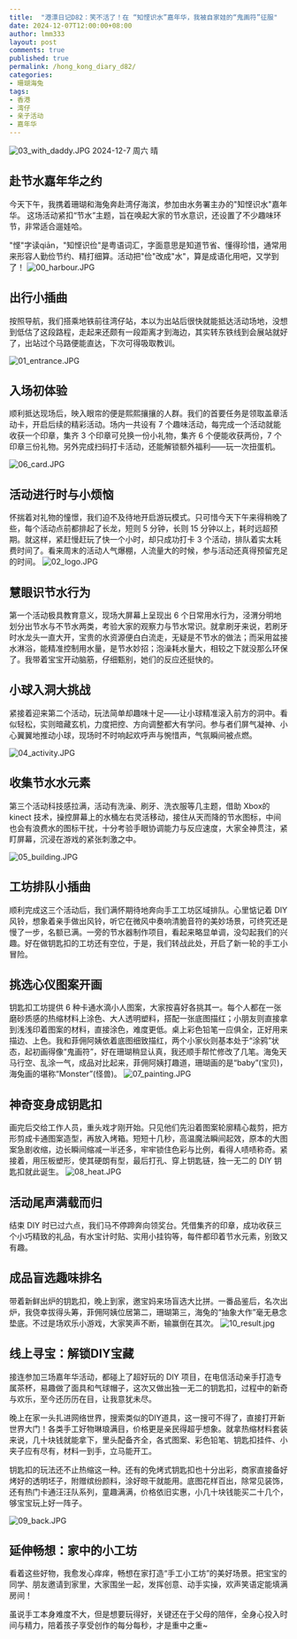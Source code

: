 ```yaml
---
title:  "港漂日记D82：笑不活了！在 “知悭识水”嘉年华，我被自家娃的“鬼画符”征服"
date: 2024-12-07T12:00:00+08:00
author: lmm333
layout: post
comments: true
published: true
permalink: /hong_kong_diary_d82/
categories:
- 珊瑚海兔
tags:
- 香港
- 湾仔
- 亲子活动
- 嘉年华
---
```

![03_with_daddy.JPG](../images/2024-12-07-hong_kong_diary_d82/03_with_daddy.JPG)
2024-12-7 周六 晴

## 赴节水嘉年华之约
今天下午，我携着珊瑚和海兔奔赴湾仔海滨，参加由水务署主办的"知悭识水"嘉年华。 这场活动紧扣“节水”主题，旨在唤起大家的节水意识，还设置了不少趣味环节，非常适合遛娃哈。
<!--more-->
"悭"字读qiān，"知悭识俭"是粤语词汇，字面意思是知道节省、懂得珍惜，通常用来形容人勤俭节约、精打细算。活动把"俭"改成"水"，算是成语化用吧，又学到了！
![00_harbour.JPG](../images/2024-12-07-hong_kong_diary_d82/00_harbour.JPG)

## 出行小插曲
按照导航，我们搭乘地铁前往湾仔站，本以为出站后很快就能抵达活动场地，没想到低估了这段路程，走起来还颇有一段距离才到海边，其实转东铁线到会展站就好了，出站过个马路便能直达，下次可得吸取教训。

![01_entrance.JPG](../images/2024-12-07-hong_kong_diary_d82/01_entrance.JPG)

## 入场初体验
顺利抵达现场后，映入眼帘的便是熙熙攘攘的人群。我们的首要任务是领取盖章活动卡，开启后续的精彩活动。场内一共设有 7 个趣味活动，每完成一个活动就能收获一个印章，集齐 3 个印章可兑换一份小礼物，集齐 6 个便能收获两份，7 个印章三份礼物。另外完成扫码打卡活动，还能解锁额外福利——玩一次扭蛋机。

![06_card.JPG](../images/2024-12-07-hong_kong_diary_d82/06_card.JPG)

## 活动进行时与小烦恼
怀揣着对礼物的憧憬，我们迫不及待地开启游玩模式。只可惜今天下午来得稍晚了些，每个活动点前都排起了长龙，短则 5 分钟，长则 15 分钟以上，耗时远超预期。就这样，紧赶慢赶玩了快一个小时，却只成功打卡 3 个活动，排队着实太耗费时间了。看来周末的活动人气爆棚，人流量大的时候，参与活动还真得预留充足的时间。
![02_logo.JPG](../images/2024-12-07-hong_kong_diary_d82/02_logo.JPG)

## 慧眼识节水行为
第一个活动极具教育意义，现场大屏幕上呈现出 6 个日常用水行为，泾渭分明地划分出节水与不节水两类，考验大家的观察力与节水常识。就拿刷牙来说，若刷牙时水龙头一直大开，宝贵的水资源便白白流走，无疑是不节水的做法；而采用盆接水淋浴，能精准控制用水量，是节水妙招；泡澡耗水量大，相较之下就没那么环保了。我带着宝宝开动脑筋，仔细甄别，她们的反应还挺快的。

## 小球入洞大挑战
紧接着迎来第二个活动，玩法简单却趣味十足——让小球精准滚入前方的洞中。看似轻松，实则暗藏玄机，力度把控、方向调整都大有学问。参与者们屏气凝神、小心翼翼地推动小球，现场时不时响起欢呼声与惋惜声，气氛瞬间被点燃。

![04_activity.JPG](../images/2024-12-07-hong_kong_diary_d82/04_activity.JPG)

## 收集节水水元素
第三个活动科技感拉满，活动有洗澡、刷牙、洗衣服等几主题，借助 Xbox的 kinect 技术，操控屏幕上的水桶左右灵活移动，接住从天而降的节水图标，中间也会有浪费水的图标干扰，十分考验手眼协调能力与反应速度，大家全神贯注，紧盯屏幕，沉浸在游戏的紧张刺激之中。

![05_building.JPG](../images/2024-12-07-hong_kong_diary_d82/05_building.JPG)

## 工坊排队小插曲
顺利完成这三个活动后，我们满怀期待地奔向手工工坊区域排队。心里惦记着 DIY 风铃，想象着亲手做出风铃，听它在微风中奏响清脆音符的美妙场景，可终究还是慢了一步，名额已满。一旁的节水器制作项目，看起来略显单调，没勾起我们的兴趣。好在做钥匙扣的工坊还有空位，于是，我们转战此处，开启了新一轮的手工小冒险。 

## 挑选心仪图案开画
钥匙扣工坊提供 6 种卡通水滴小人图案，大家按喜好各挑其一。每个人都在一张磨砂质感的热缩材料上涂色、大人透明塑料，搭配一张底图描红；小朋友则直接拿到浅浅印着图案的材料，直接涂色，难度更低。桌上彩色铅笔一应俱全，正好用来描边、上色。我和菲佣阿姨依着底图细致描红，两个小家伙则基本处于“涂鸦”状态，起初画得像“鬼画符”，好在珊瑚稍显认真，我还顺手帮忙修改了几笔。海兔天马行空、乱涂一气，成品对比起来，菲佣阿姨打趣道，珊瑚画的是“baby”(宝贝)，海兔画的堪称“Monster”(怪兽)。
![07_painting.JPG](../images/2024-12-07-hong_kong_diary_d82/07_painting.JPG)

## 神奇变身成钥匙扣
画完后交给工作人员，重头戏才刚开始。只见他们先沿着图案轮廓精心裁剪，把方形剪成卡通图案造型，再放入烤箱。短短十几秒，高温魔法瞬间起效，原本的大图案急剧收缩，边长瞬间缩减一半还多，牢牢锁住色彩与比例，看得人啧啧称奇。紧接着，用压板塑形，使其硬朗有型，最后打孔、穿上钥匙链，独一无二的 DIY 钥匙扣就此诞生。
![08_heat.JPG](../images/2024-12-07-hong_kong_diary_d82/08_heat.JPG)

## 活动尾声满载而归
结束 DIY 时已过六点，我们马不停蹄奔向领奖台。凭借集齐的印章，成功收获三个小巧精致的礼品，有水宝计时贴、实用小挂钩等，每件都印着节水元素，别致又有趣。

## 成品盲选趣味排名
带着新鲜出炉的钥匙扣，晚上到家，邀宝妈来场盲选大比拼。一番品鉴后，名次出炉，我侥幸拔得头筹，菲佣阿姨位居第二，珊瑚第三，海兔的“抽象大作”毫无悬念垫底。不过是场欢乐小游戏，大家笑声不断，输赢倒在其次。
![10_result.jpg](../images/2024-12-07-hong_kong_diary_d82/10_result.jpg)

## 线上寻宝：解锁DIY宝藏
接连参加三场嘉年华活动，都碰上了超好玩的 DIY 项目，在电信活动亲手打造专属茶杯，易趣做了面具和气球帽子，这次又做出独一无二的钥匙扣，过程中的新奇与欢乐，至今还历历在目，让我意犹未尽。

晚上在家一头扎进网络世界，搜索类似的DIY道具，这一搜可不得了，直接打开新世界大门！各类手工好物琳琅满目，价格更是亲民得超乎想象。就拿热缩材料套装来说，几十块钱就能拿下，里头配备齐全，各式图案、彩色铅笔、钥匙扣挂件、小夹子应有尽有，材料一到手，立马能开工。

钥匙扣的玩法还不止热缩这一种。还有的免烤式钥匙扣也十分出彩，商家直接备好烤好的透明坯子，附赠缤纷颜料，涂好晾干就能用。底图花样百出，除常见装饰，还有热门卡通汪汪队系列，童趣满满，价格依旧实惠，小几十块钱能买二十几个，够宝宝玩上好一阵子。

![09_back.JPG](../images/2024-12-07-hong_kong_diary_d82/09_back.JPG)

## 延伸畅想：家中的小工坊
看着这些好物，我愈发心痒痒，畅想在家打造“手工小工坊”的美好场景。把宝宝的同学、朋友邀请到家里，大家围坐一起，发挥创意、动手实操，欢声笑语定能填满房间！

虽说手工本身难度不大，但是想要玩得好，关键还在于父母的陪伴，全身心投入时间与精力，陪着孩子享受创作的每分每秒，才是重中之重~
